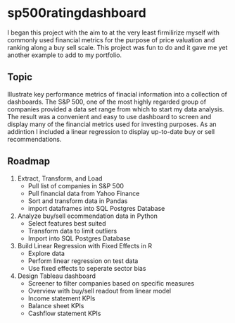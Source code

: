 # sp500ratingdashboard
I began this project with the aim to at the very least firmilirize myself with commonly used financial metrics for the purpose of price valuation and ranking along a buy sell scale. This project was fun to do and it gave me yet another example to add to my portfolio.

## Topic
Illustrate key performance metrics of finacial information into a collection of dashboards. The S&P 500, one of the most highly regarded group of companies provided a data set range from which to start my data analysis. The result was a convenient and easy to use dashboard to screen and display many of the financial metrics used for investing purposes. As an addintion I included a linear regression to display up-to-date buy or sell recommendations.

## Roadmap

1. Extract, Transform, and Load
    - Pull list of companies in S&P 500
    - Pull financial data from Yahoo Finance
    - Sort and transform data in Pandas
    - import dataframes into SQL Postgres Database
2. Analyze buy/sell ecommendation data in Python
    - Select features best suited
    - Transform data to limit outliers
    - Import into SQL Postgres Database 
3. Build Linear Regression with Fixed Effects in R
    - Explore data
    - Perform linear regression on test data
    - Use fixed effects to seperate sector bias
4. Design Tableau dashboard
    - Screener to filter companies based on specific measures
    - Overview with buy/sell readout from linear model
    - Income statement KPIs
    - Balance sheet KPIs
    - Cashflow statement KPIs